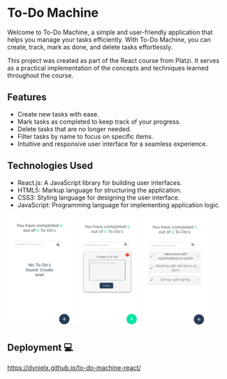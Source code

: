 # To-Do Machine

Welcome to To-Do Machine, a simple and user-friendly application that helps you manage your tasks efficiently. With To-Do Machine, you can create, track, mark as done, and delete tasks effortlessly.

This project was created as part of the React course from Platzi. It serves as a practical implementation of the concepts and techniques learned throughout the course.

## Features

- Create new tasks with ease.
- Mark tasks as completed to keep track of your progress.
- Delete tasks that are no longer needed.
- Filter tasks by name to focus on specific items.
- Intuitive and responsive user interface for a seamless experience.

## Technologies Used

- React.js: A JavaScript library for building user interfaces.
- HTML5: Markup language for structuring the application.
- CSS3: Styling language for designing the user interface.
- JavaScript: Programming language for implementing application logic.



<img src="./src/images/to-do-machine-1.jpeg" alt="To-Do Machine" style="max-width: 150px;">

<img src="./src/images/to-do-machine.jpeg" alt="To-Do Machine" width="150">

<img src="./src/images/to-do-machine2.jpeg" alt="To-Do Machine" width="150">



## Deployment 💻

https://dvnielx.github.io/to-do-machine-react/